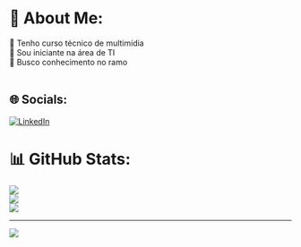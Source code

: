 # 💫 About Me:
🤝 Tenho curso técnico de multimídia<br>🌱 Sou iniciante na área de TI<br>🔭 Busco conhecimento no ramo <br><br>


## 🌐 Socials:
[![LinkedIn](https://img.shields.io/badge/LinkedIn-%230077B5.svg?logo=linkedin&logoColor=white)](https://linkedin.com/in/ana-rafaela-alves-908495209) 
# 📊 GitHub Stats:
![](https://github-readme-stats.vercel.app/api?username=Ana-Rafaela&theme=radical&hide_border=false&include_all_commits=false&count_private=false)<br/>
![](https://github-readme-streak-stats.herokuapp.com/?user=Ana-Rafaela&theme=radical&hide_border=false)<br/>
![](https://github-readme-stats.vercel.app/api/top-langs/?username=Ana-Rafaela&theme=radical&hide_border=false&include_all_commits=false&count_private=false&layout=compact)

---
[![](https://visitcount.itsvg.in/api?id=Ana-Rafaela&icon=0&color=5)](https://visitcount.itsvg.in)

<!-- Proudly created with GPRM ( https://gprm.itsvg.in ) -->